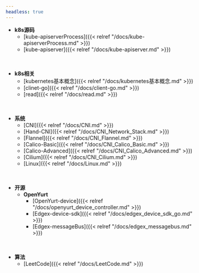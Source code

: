 ```yaml
---
headless: true
---
```


- **k8s源码**
  - [kube-apiserverProcess]({{< relref "/docs/kube-apiserverProcess.md" >}})
  - [kube-apiserver]({{< relref "/docs/kube-apiserver.md" >}})
<br />

- **k8s相关**
  - [kubernetes基本概念]({{< relref "/docs/kubernetes基本概念.md" >}})
  - [clinet-go]({{< relref "/docs/client-go.md" >}})
  - [read]({{< relref "/docs/read.md" >}})
<br />

- **系统**
  - [CNI]({{< relref "/docs/CNI.md" >}})
  - [Hand-CNI]({{< relref "/docs/CNI_Network_Stack.md" >}})
  - [Flannel]({{< relref "/docs/CNI_Flannel.md" >}})
  - [Calico-Basic]({{< relref "/docs/CNI_Calico_Basic.md" >}})
  - [Calico-Advanced]({{< relref "/docs/CNI_Calico_Advanced.md" >}})
  - [Cilium]({{< relref "/docs/CNI_Cilium.md" >}})
  - [Linux]({{< relref "/docs/Linux.md" >}})
<br />

- **开源**
  - **OpenYurt**
    - [OpenYurt-device]({{< relref "/docs/openyurt_device_controller.md" >}})
    - [Edgex-device-sdk]({{< relref "/docs/edgex_device_sdk_go.md" >}})
    - [Edgex-messageBus]({{< relref "/docs/edgex_messagebus.md" >}})
<br />

- **算法**
  - [LeetCode]({{< relref "/docs/LeetCode.md" >}})
<br />
